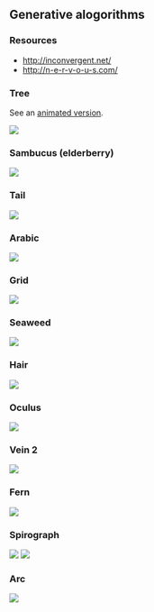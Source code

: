 ## Generative alogorithms

### Resources
- http://inconvergent.net/
- http://n-e-r-v-o-u-s.com/

### Tree
See an [animated version](https://rawgit.com/deanturpin/Generative/master/tree.html).

![](img/tree.png)

### Sambucus (elderberry)
![](img/sambucus.png)

### Tail
![](img/tail.png)

### Arabic
![](img/arabic.png)

### Grid
![](img/grid.png)

### Seaweed
![](img/seaweed.png)

### Hair
![](img/hair.png)

### Oculus
![](img/oculus.png)

### Vein 2
![](img/vein2.png)

### Fern
![](img/fern.png)

### Spirograph
![](img/spirograph.png)
![](img/spirograph2.png)

### Arc
![](img/arc.png)
